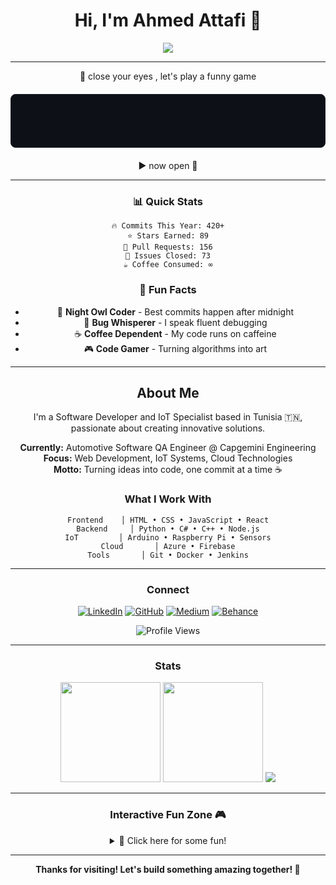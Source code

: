 <!-- Ahmed Attafi | Software Developer & IoT Specialist -->

<div align="center">

# Hi, I'm Ahmed Attafi 👋

<p>
  <img src="https://readme-typing-svg.demolab.com?font=JetBrains+Mono&size=24&pause=1000&color=00D9FF&center=true&vCenter=true&width=500&lines=Software+Developer;IoT+Specialist;Cloud+Enthusiast;Always+Learning"/>
</p>

---

🧠 close your eyes , let's play a funny game

<div id="contribution-snake">
  <div class="grid-container">
    <div class="contribution-grid" id="snake-grid"></div>
  </div>
</div>

▶ now open 🧠

---

### 📊 Quick Stats

```
🔥 Commits This Year: 420+
⭐ Stars Earned: 89
🔀 Pull Requests: 156
🐛 Issues Closed: 73
☕ Coffee Consumed: ∞
```

### 🎯 Fun Facts

- 🌙 **Night Owl Coder** - Best commits happen after midnight
- 🐛 **Bug Whisperer** - I speak fluent debugging
- ☕ **Coffee Dependent** - My code runs on caffeine
- 🎮 **Code Gamer** - Turning algorithms into art

---

## About Me

I'm a Software Developer and IoT Specialist based in Tunisia 🇹🇳, passionate about creating innovative solutions.

**Currently:** Automotive Software QA Engineer @ Capgemini Engineering  
**Focus:** Web Development, IoT Systems, Cloud Technologies  
**Motto:** Turning ideas into code, one commit at a time ☕

### What I Work With

```
Frontend    │ HTML • CSS • JavaScript • React
Backend     │ Python • C# • C++ • Node.js
IoT         │ Arduino • Raspberry Pi • Sensors
Cloud       │ Azure • Firebase
Tools       │ Git • Docker • Jenkins
```

---

### Connect

<div align="center">

[![LinkedIn](https://img.shields.io/badge/LinkedIn-0077B5?style=flat&logo=linkedin&logoColor=white)](https://www.linkedin.com/in/ahmed-attafi/)
[![GitHub](https://img.shields.io/badge/GitHub-181717?style=flat&logo=github&logoColor=white)](https://github.com/Attafii)
[![Medium](https://img.shields.io/badge/Medium-12100E?style=flat&logo=medium&logoColor=white)](https://medium.com/@attafii)
[![Behance](https://img.shields.io/badge/Behance-1769FF?style=flat&logo=behance&logoColor=white)](https://www.behance.net/ahmedattafi_)

![Profile Views](https://komarev.com/ghpvc/?username=Attafii&color=00D9FF&style=flat)

</div>

---

### Stats

<div align="center">

<img height="160" src="https://github-readme-stats.vercel.app/api?username=Attafii&show_icons=true&theme=dark&hide_border=true&bg_color=0d1117&title_color=00D9FF&icon_color=00D9FF"/>
<img height="160" src="https://github-readme-stats.vercel.app/api/top-langs/?username=Attafii&layout=compact&theme=dark&hide_border=true&bg_color=0d1117&title_color=00D9FF"/>

<img src="https://github-readme-streak-stats.herokuapp.com/?user=Attafii&theme=dark&hide_border=true&background=0d1117&stroke=00D9FF&ring=00D9FF&fire=00D9FF&currStreakLabel=00D9FF"/>

</div>

---

### Interactive Fun Zone 🎮

<details>
<summary>🎯 Click here for some fun!</summary>

**Random Dev Quote:**
> "Code is like humor. When you have to explain it, it's bad." – Cory House

**Today's Mood:**
```
if (coffee.available()) {
    mood = "Ready to code! ☕";
} else {
    mood = "404: Motivation not found";
}
```

**Developer Level:**
```
[████████████████████] 99% Complete
Missing: Just one more tutorial... 📚
```

</details>

---

<div align="center">

**Thanks for visiting! Let's build something amazing together! 🚀**

</div>

<script>
// Contribution Snake Animation
class ContributionSnake {
  constructor() {
    this.grid = document.getElementById('snake-grid');
    this.width = 52; // weeks in a year
    this.height = 7; // days in a week
    this.snake = [];
    this.direction = { x: 1, y: 0 };
    this.speed = 150;
    
    this.createGrid();
    this.initSnake();
    this.animate();
  }
  
  createGrid() {
    if (!this.grid) return;
    
    this.grid.innerHTML = '';
    for (let week = 0; week < this.width; week++) {
      for (let day = 0; day < this.height; day++) {
        const cell = document.createElement('div');
        cell.className = 'grid-cell';
        cell.dataset.week = week;
        cell.dataset.day = day;
        
        // Add some random contributions
        const intensity = Math.random();
        if (intensity > 0.7) cell.classList.add('level-4');
        else if (intensity > 0.5) cell.classList.add('level-3');
        else if (intensity > 0.3) cell.classList.add('level-2');
        else if (intensity > 0.1) cell.classList.add('level-1');
        
        this.grid.appendChild(cell);
      }
    }
  }
  
  initSnake() {
    // Start snake in the middle-left
    this.snake = [
      { x: 0, y: 3 },
      { x: 1, y: 3 },
      { x: 2, y: 3 },
      { x: 3, y: 3 }
    ];
    this.updateSnakeDisplay();
  }
  
  updateSnakeDisplay() {
    // Clear previous snake
    const cells = this.grid.querySelectorAll('.grid-cell');
    cells.forEach(cell => {
      cell.classList.remove('snake-head', 'snake-body');
    });
    
    // Draw new snake
    this.snake.forEach((segment, index) => {
      const cell = this.grid.querySelector(`[data-week="${segment.x}"][data-day="${segment.y}"]`);
      if (cell) {
        if (index === this.snake.length - 1) {
          cell.classList.add('snake-head');
        } else {
          cell.classList.add('snake-body');
        }
      }
    });
  }
  
  moveSnake() {
    const head = this.snake[this.snake.length - 1];
    const newHead = {
      x: head.x + this.direction.x,
      y: head.y + this.direction.y
    };
    
    // Check boundaries and change direction
    if (newHead.x >= this.width) {
      // Hit right wall, go down
      this.direction = { x: 0, y: 1 };
      newHead.x = head.x;
      newHead.y = head.y + 1;
    } else if (newHead.y >= this.height) {
      // Hit bottom wall, go left
      this.direction = { x: -1, y: 0 };
      newHead.y = head.y;
      newHead.x = head.x - 1;
    } else if (newHead.x < 0) {
      // Hit left wall, go up
      this.direction = { x: 0, y: -1 };
      newHead.x = head.x;
      newHead.y = head.y - 1;
    } else if (newHead.y < 0) {
      // Hit top wall, go right
      this.direction = { x: 1, y: 0 };
      newHead.y = head.y;
      newHead.x = head.x + 1;
    }
    
    // Add new head
    this.snake.push(newHead);
    
    // Remove tail (keep snake length constant)
    if (this.snake.length > 8) {
      this.snake.shift();
    }
    
    this.updateSnakeDisplay();
  }
  
  animate() {
    this.moveSnake();
    setTimeout(() => this.animate(), this.speed);
  }
}

// Initialize snake animation when page loads
document.addEventListener('DOMContentLoaded', () => {
  new ContributionSnake();
});

// Also initialize immediately if DOM is already loaded
if (document.readyState !== 'loading') {
  new ContributionSnake();
}
</script>

<style>
#contribution-snake {
  display: flex;
  justify-content: center;
  margin: 20px 0;
  padding: 20px;
  background: #0d1117;
  border-radius: 8px;
  border: 1px solid #21262d;
}

.grid-container {
  background: #0d1117;
  padding: 16px;
  border-radius: 6px;
}

.contribution-grid {
  display: grid;
  grid-template-columns: repeat(52, 1fr);
  grid-template-rows: repeat(7, 1fr);
  gap: 2px;
  max-width: 800px;
}

.grid-cell {
  width: 11px;
  height: 11px;
  background-color: #161b22;
  border-radius: 2px;
  transition: all 0.3s ease;
}

/* Contribution levels */
.grid-cell.level-1 { background-color: #0e4429; }
.grid-cell.level-2 { background-color: #006d32; }
.grid-cell.level-3 { background-color: #26a641; }
.grid-cell.level-4 { background-color: #39d353; }

/* Snake styling */
.grid-cell.snake-body {
  background-color: #00D9FF !important;
  border-radius: 50%;
  transform: scale(1.1);
  box-shadow: 0 0 8px rgba(0, 217, 255, 0.6);
}

.grid-cell.snake-head {
  background-color: #00ff00 !important;
  border-radius: 50%;
  transform: scale(1.2);
  box-shadow: 0 0 12px rgba(0, 255, 0, 0.8);
  position: relative;
}

.grid-cell.snake-head::before {
  content: '';
  position: absolute;
  top: 2px;
  left: 2px;
  width: 2px;
  height: 2px;
  background: #000;
  border-radius: 50%;
}

.grid-cell.snake-head::after {
  content: '';
  position: absolute;
  top: 2px;
  right: 2px;
  width: 2px;
  height: 2px;
  background: #000;
  border-radius: 50%;
}

/* Responsive design */
@media (max-width: 768px) {
  .contribution-grid {
    grid-template-columns: repeat(26, 1fr);
    max-width: 400px;
  }
  
  .grid-cell {
    width: 8px;
    height: 8px;
  }
}
</style>
